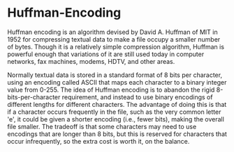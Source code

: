 # Huffman-Encoding
Huffman encoding is an algorithm devised by David A. Huffman of MIT in 1952 for compressing textual data to make a file occupy a smaller number of bytes. Though it is a relatively simple compression algorithm, Huffman is powerful enough that variations of it are still used today in computer networks, fax machines, modems, HDTV, and other areas.

Normally textual data is stored in a standard format of 8 bits per character, using an encoding called ASCII that maps each character to a binary integer value from 0-255. The idea of Huffman encoding is to abandon the rigid 8-bits-per-character requirement, and instead to use binary encodings of different lengths for different characters. The advantage of doing this is that if a character occurs frequently in the file, such as the very common letter 'e', it could be given a shorter encoding (i.e., fewer bits), making the overall file smaller. The tradeoff is that some characters may need to use encodings that are longer than 8 bits, but this is reserved for characters that occur infrequently, so the extra cost is worth it, on the balance.
